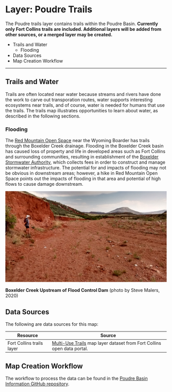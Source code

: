 # Layer: Poudre Trails 

The Poudre trails layer contains trails within the Poudre Basin.
**Currently only Fort Collins trails are included.  Additional layers will be added from other sources,
or a merged layer may be created.**

* Trails and Water
	+ Flooding
* Data Sources
* Map Creation Workflow

---

## Trails and Water

Trails are often located near water because streams and rivers have done the work to carve out transporation routes,
water supports interesting ecosystems near trails, and of course, water is needed for humans that use the trails.
The trails map illustrates opportunities to learn about water, as described in the following sections.

### Flooding ###

The [Red Mountain Open Space](https://www.larimer.org/naturalresources/parks/red-mountain) near the Wyoming Boarder
has trails through the Boxelder Creek drainage.
Flooding in the Boxelder Creek basin has caused loss of property and life in
developed areas such as Fort Collins and surrounding communities,
resulting in establishment of the [Boxelder Stormwater Authority](https://www.boxelderauthority.org/),
which collects fees in order to construct and manage stormwater infrastructure.
The potential for and impacts of flooding may not be obvious in downstream areas;
however, a hike in Red Mountain Open Space
points out the impacts of flooding in that area and potential of high flows to cause damage downstream.

![boxelder-creek.jpg](boxelder-creek.jpg)

**Boxelder Creek Upstream of Flood Control Dam** (photo by Steve Malers, 2020)

## Data Sources

The following are data sources for this map:

| **Resource** | **Source** |
| -- | -- |
| Fort Collins trails layer | [Multi-Use Trails](https://opendata.fcgov.com/dataset/Multiuse-Trail/3j2e-2d5c) map layer dataset from Fort Collins open data portal. |


## Map Creation Workflow

The workflow to process the data can be found in the
[Poudre Basin Information GitHub repository](https://github.com/OpenWaterFoundation/owf-infomapper-poudre/tree/master/workflow/BasinEntities/Recreation-Trails).
